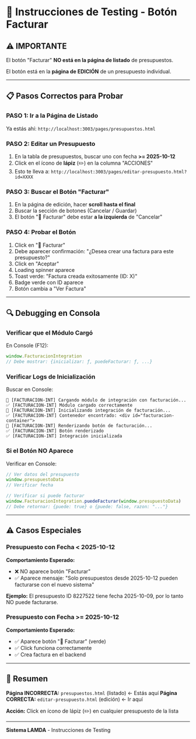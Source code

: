 # 🧪 Instrucciones de Testing - Botón Facturar

## ⚠️ IMPORTANTE

El botón "Facturar" **NO está en la página de listado** de presupuestos.

El botón está en la **página de EDICIÓN** de un presupuesto individual.

---

## 📋 Pasos Correctos para Probar

### PASO 1: Ir a la Página de Listado

Ya estás ahí: `http://localhost:3003/pages/presupuestos.html`

### PASO 2: Editar un Presupuesto

1. En la tabla de presupuestos, buscar uno con fecha **>= 2025-10-12**
2. Click en el ícono de **lápiz** (✏️) en la columna "ACCIONES"
3. Esto te lleva a: `http://localhost:3003/pages/editar-presupuesto.html?id=XXXX`

### PASO 3: Buscar el Botón "Facturar"

1. En la página de edición, hacer **scroll hasta el final**
2. Buscar la sección de botones (Cancelar / Guardar)
3. El botón "🧾 Facturar" debe estar **a la izquierda** de "Cancelar"

### PASO 4: Probar el Botón

1. Click en "🧾 Facturar"
2. Debe aparecer confirmación: "¿Desea crear una factura para este presupuesto?"
3. Click en "Aceptar"
4. Loading spinner aparece
5. Toast verde: "Factura creada exitosamente (ID: X)"
6. Badge verde con ID aparece
7. Botón cambia a "Ver Factura"

---

## 🔍 Debugging en Consola

### Verificar que el Módulo Cargó

En Console (F12):
```javascript
window.FacturacionIntegration
// Debe mostrar: {inicializar: ƒ, puedeFacturar: ƒ, ...}
```

### Verificar Logs de Inicialización

Buscar en Console:
```
🧾 [FACTURACION-INT] Cargando módulo de integración con facturación...
✅ [FACTURACION-INT] Módulo cargado correctamente
🚀 [FACTURACION-INT] Inicializando integración de facturación...
✅ [FACTURACION-INT] Contenedor encontrado: <div id="facturacion-container">
🎨 [FACTURACION-INT] Renderizando botón de facturación...
✅ [FACTURACION-INT] Botón renderizado
✅ [FACTURACION-INT] Integración inicializada
```

### Si el Botón NO Aparece

Verificar en Console:
```javascript
// Ver datos del presupuesto
window.presupuestoData
// Verificar fecha

// Verificar si puede facturar
window.FacturacionIntegration.puedeFacturar(window.presupuestoData)
// Debe retornar: {puede: true} o {puede: false, razon: "..."}
```

---

## ⚠️ Casos Especiales

### Presupuesto con Fecha < 2025-10-12

**Comportamiento Esperado:**
- ❌ NO aparece botón "Facturar"
- ✅ Aparece mensaje: "Solo presupuestos desde 2025-10-12 pueden facturarse con el nuevo sistema"

**Ejemplo:** El presupuesto ID 8227522 tiene fecha 2025-10-09, por lo tanto NO puede facturarse.

### Presupuesto con Fecha >= 2025-10-12

**Comportamiento Esperado:**
- ✅ Aparece botón "🧾 Facturar" (verde)
- ✅ Click funciona correctamente
- ✅ Crea factura en el backend

---

## 🎯 Resumen

**Página INCORRECTA:** `presupuestos.html` (listado) ← Estás aquí
**Página CORRECTA:** `editar-presupuesto.html` (edición) ← Ir aquí

**Acción:** Click en ícono de lápiz (✏️) en cualquier presupuesto de la lista

---

**Sistema LAMDA** - Instrucciones de Testing
